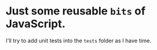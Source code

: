 # Just some reusable `bits` of JavaScript.

I'll try to add unit tests into the `tests` folder as I have time.